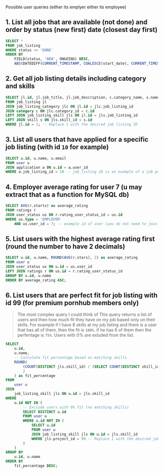 Possible user queries (either its emplyer either its employee)

## 1. List all jobs that are available (not done) and order by status (new first) date (closest day first) 
```SQL
SELECT *
FROM job_listing
WHERE status <> 'DONE'
ORDER BY
	FIELD(status, 'NEW', ONGOING) DESC,
	ABS(DATEDIFF(CURRENT_TIMESTAMP, COALESCE(start_date), CURRENT_TIMESTAMP)) -- ensure that closest start date comes first and list after those the job listings without start_date
```

## 2. Get all job listing details including category and skills
```SQL
SELECT jl.id, jl.job_title, jl.job_description, c.category_name, s.name as skill_name
FROM job_listing jl
JOIN job_listing_category jlc ON jl.id = jlc.job_listing_id
JOIN category c ON jlc.category_id = c.id
LEFT JOIN job_listing_skill jls ON jl.id = jls.job_listing_id
LEFT JOIN skill s ON jls.skill_id = s.id
WHERE jl.id = 1; -- Replace 1 with the desired job listing ID

```

## 3. List all users that have applied for a specific job listing (with id `10` for example)
```SQL
SELECT u.id, u.name, u.email
FROM user u
JOIN application a ON u.id = a.user_id
WHERE a.job_listing_id = 10 -- job_listing 10 is an example of a job post
```

## 4. Employer average rating for user 7 (u may extract that as a function for MySQL db)
```SQL
SELECT AVG(r.starts) as average_rating
FROM ratings r
JOIN user_status us ON r.rating_user_status_id = us.id
WHERE us.type = 'EMPLOYER'
	AND us.user_id = 7; -- example id of user (you do not need to join the table of user if you know the user id)
```

## 5. List users with the highest average rating first (round the number to have 2 decimals)
```SQL
SELECT u.id, u.name, ROUND(AVG(r.stars), 2) as average_rating
FROM user u
JOIN user_status us ON u.id = us.user_id
LEFT JOIN ratings r ON us.id = r.rating_user_status_id
GROUP BY u.id, u.name
ORDER BY average_rating ASC;
```

## 6. List users that are perfect fit for job listing with id 99 (for premium pornhub members only)
> The most complex query I could think of
This query returns a list of users and then how much fit they have on my job based only on their skills.
For example if I have 8 skills at my job listing and there is a user that has all of them, then the fit is `100%`. if he has 6 of them then the perfentage is `75%`. Users with 0% are exluded from the list.
```SQL
SELECT
    u.id,
    u.name,
    -- Calculate fit percentage based on matching skills
    ROUND(
        (COUNT(DISTINCT jls.skill_id) / (SELECT COUNT(DISTINCT skill_id) FROM job_listing_skill WHERE project_id = 1)) * 100,
        2
    ) as fit_percentage
FROM
    user u
JOIN
    job_listing_skill jls ON u.id = jls.skill_id
WHERE
    u.id NOT IN (
        -- Exclude users with 0% fit (no matching skills)
        SELECT DISTINCT u.id
        FROM user u
        WHERE u.id NOT IN (
            SELECT u.id
            FROM user u
            JOIN job_listing_skill jls ON u.id = jls.skill_id
            WHERE jls.project_id = 99 -- Replace 1 with the desired job listing ID
        )
    )
GROUP BY
    u.id, u.name
ORDER BY
    fit_percentage DESC;

```
